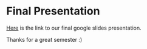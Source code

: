 # Final Presentation

[Here](https://docs.google.com/presentation/d/1WoF6Lv_BPmsJ4aURbPdvre2bsDmYjaJAifIwk5imTHc/edit?usp=sharing) is the link to our final google slides presentation.

Thanks for a great semester :)